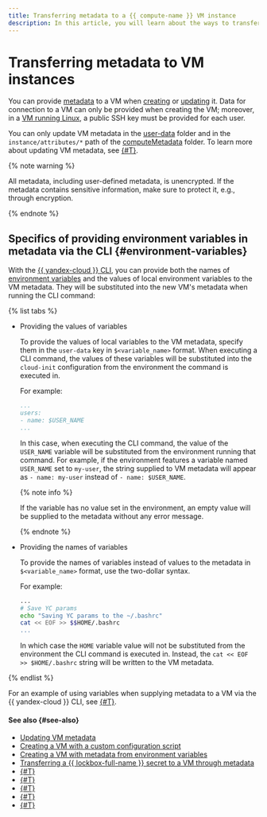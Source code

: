 ```yaml
---
title: Transferring metadata to a {{ compute-name }} VM instance
description: In this article, you will learn about the ways to transfer metadata to {{ compute-full-name }} VM instances.
---
```


# Transferring metadata to VM instances

You can provide [metadata](../vm-metadata.md) to a VM when [creating](../../operations/index.md#vm-create) or [updating](../../operations/vm-control/vm-update.md#change-metadata) it. Data for connection to a VM can only be provided when creating the VM; moreover, in a [VM running Linux](../../operations/vm-create/create-linux-vm.md), a public SSH key must be provided for each user.

You can only update VM metadata in the [user-data](./directories.md#dir-user) folder and in the `instance/attributes/*` path of the [computeMetadata](./directories.md#dir-compute) folder. To learn more about updating VM metadata, see [{#T}](../../operations/vm-metadata/update-vm-metadata.md).

{% note warning %}

All metadata, including user-defined metadata, is unencrypted. If the metadata contains sensitive information, make sure to protect it, e.g., through encryption.

{% endnote %}

## Specifics of providing environment variables in metadata via the CLI {#environment-variables}

With the [{{ yandex-cloud }} CLI](../../../cli/index.yaml), you can provide both the names of [environment variables](https://en.wikipedia.org/wiki/Environment_variable) and the values of local environment variables to the VM metadata. They will be substituted into the new VM's metadata when running the CLI command:

{% list tabs %}

- Providing the values of variables

  To provide the values of local variables to the VM metadata, specify them in the `user-data` key in `$<variable_name>` format. When executing a CLI command, the values of these variables will be substituted into the `cloud-init` configuration from the environment the command is executed in.

  For example:

  ```yaml
  ...
  users:
  - name: $USER_NAME
  ...
  ```

  In this case, when executing the CLI command, the value of the `USER_NAME` variable will be substituted from the environment running that command. For example, if the environment features a variable named `USER_NAME` set to `my-user`, the string supplied to VM metadata will appear as `- name: my-user` instead of `- name: $USER_NAME`.

  {% note info %}

  If the variable has no value set in the environment, an empty value will be supplied to the metadata without any error message.

  {% endnote %}

- Providing the names of variables

  To provide the names of variables instead of values to the metadata in `$<variable_name>` format, use the two-dollar syntax.

  For example:

  ```bash
  ...
  # Save YC params
  echo "Saving YC params to the ~/.bashrc"
  cat << EOF >> $$HOME/.bashrc
  ...
  ```

  In which case the `HOME` variable value will not be substituted from the environment the CLI command is executed in. Instead, the `cat << EOF >> $HOME/.bashrc` string will be written to the VM metadata.

{% endlist %}

For an example of using variables when supplying metadata to a VM via the {{ yandex-cloud }} CLI, see [{#T}](../../operations/vm-create/create-with-env-variables.md).

#### See also {#see-also}

* [Updating VM metadata](../../operations/vm-metadata/update-vm-metadata.md)
* [Creating a VM with a custom configuration script](../../operations/vm-create/create-with-cloud-init-scripts.md)
* [Creating a VM with metadata from environment variables](../../operations/vm-create/create-with-env-variables.md)
* [Transferring a {{ lockbox-full-name }} secret to a VM through metadata](../../operations/vm-create/create-with-lockbox-secret.md)
* [{#T}](../vm-metadata.md)
* [{#T}](./directories.md)
* [{#T}](./public-image-keys.md)
* [{#T}](./accessing-metadata.md)
* [{#T}](./identity-document.md)